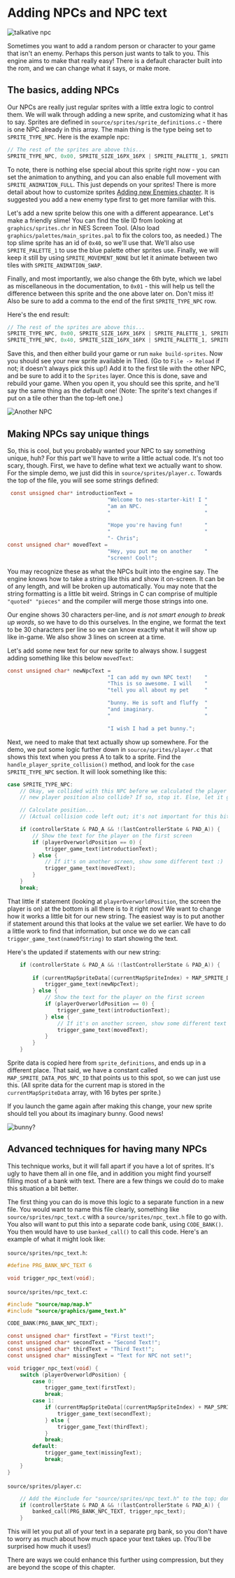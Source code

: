 # Adding NPCs and NPC text

![talkative npc](../images/npc_text.png)

Sometimes you want to add a random person or character to your game that isn't an enemy. Perhaps this person just
wants to talk to you. This engine aims to make that really easy! There is a default character built into the
rom, and we can change what it says, or make more. 

## The basics, adding NPCs 

Our NPCs are really just regular sprites with a little extra logic to control them. We will walk through adding a new
sprite, and customizing what it has to say. Sprites are defined in `source/sprites/sprite_definitions.c` - there is 
one NPC already in this array. The main thing is the type being set to `SPRITE_TYPE_NPC`. Here is the example npc:

```c
// The rest of the sprites are above this...
SPRITE_TYPE_NPC, 0x00, SPRITE_SIZE_16PX_16PX | SPRITE_PALETTE_1, SPRITE_ANIMATION_NONE, SPRITE_MOVEMENT_NONE, 0x00, 14, 0x00
```

To note, there is nothing else special about this sprite right now - you can set the animation to anything, and you
can also enable full movement with `SPRITE_ANIMATION_FULL`. This just depends on your sprites! There is more detail
about how to customize sprites [Adding new Enemies chapter](./adding_enemies.md). It is suggested you add a new 
enemy type first to get more familiar with this.

Let's add a new sprite below this one with a different appearance. Let's make a friendly slime! You can find the tile
ID from looking at `graphics/sprites.chr` in NES Screen Tool. (Also load `graphics/palettes/main_sprites.pal` to fix
the colors too, as needed.) The top slime sprite has an id of `0x40`, so we'll use
that. We'll also use `SPRITE_PALETTE_1` to use the blue palette other sprites use. Finally, we will keep it still by
using `SPRITE_MOVEMENT_NONE` but let it animate between two tiles with `SPRITE_ANIMATION_SWAP`. 

Finally, and most importantly, we also change the 6th byte, which we label as miscellaneous in the documentation, to
`0x01` - this will help us tell the difference between this sprite and the one above later on. Don't miss it! Also be
sure to add a comma to the end of the first `SPRITE_TYPE_NPC` row.

Here's the end result: 

```c
// The rest of the sprites are above this...
SPRITE_TYPE_NPC, 0x00, SPRITE_SIZE_16PX_16PX | SPRITE_PALETTE_1, SPRITE_ANIMATION_NONE, SPRITE_MOVEMENT_NONE, 0x00, 14, 0x00,
SPRITE_TYPE_NPC, 0x40, SPRITE_SIZE_16PX_16PX | SPRITE_PALETTE_1, SPRITE_ANIMATION_SWAP, SPRITE_MOVEMENT_NONE, 0x01, 14, 0x00
```

Save this, and then either build your game or run `make build-sprites`. Now you should see your new sprite available in
Tiled. (Go to `File -> Reload` if not; it doesn't always pick this up!) Add it to the first tile with the other NPC,
and be sure to add it to the `Sprites` layer. Once this is done, save and rebuild your game. When you open it, you
should see this sprite, and he'll say the same thing as the default one! (Note: The sprite's text changes if put on 
a tile other than the top-left one.)

![Another NPC](../images/2nd_npc_text.png)

## Making NPCs say unique things

So, this is cool, but you probably wanted your NPC to say something unique, huh? For this part we'll have to write
a little actual code. It's not too scary, though. First, we have to define what text we actually want to show. For
the simple demo, we just did this in `source/sprites/player.c`. Towards the top of the file, you will see some strings
defined: 

```c
 const unsigned char* introductionText = 
                                "Welcome to nes-starter-kit! I " 
                                "am an NPC.                    "
                                "                              "

                                "Hope you're having fun!       "
                                "                              "
                                "- Chris";
const unsigned char* movedText = 
                                "Hey, you put me on another    "
                                "screen! Cool!";
```
You may recognize these as what the NPCs built into the engine say. The engine knows how to take a string like this and
show it on-screen. It can be of any length, and will be broken up automatically. You may note that the string
formatting is a little bit weird. Strings in C can comprise of multiple `"quoted" "pieces"` and the compiler will
merge those strings into one. 

Our engine shows 30 characters per-line, and _is not smart enough to break up words_, so we have to do this ourselves.
In the engine, we format the text to be 30 characters per line so we can know exactly what it will show up like in-game.
We also show 3 lines on screen at a time.

Let's add some new text for our new sprite to always show. I suggest adding something like this below `movedText`:

```c
const unsigned char* newNpcText =
                                "I can add my own NPC text!    "
                                "This is so awesome. I will    "
                                "tell you all about my pet     "

                                "bunny. He is soft and fluffy  "
                                "and imaginary.                "
                                "                              "

                                "I wish I had a pet bunny.";
```

Next, we need to make that text actually show up somewhere. For the demo, we put some logic further down in 
`source/sprites/player.c` that shows this text when you press A to talk to a sprite. Find the 
`handle_player_sprite_collision()` method, and look for the `case SPRITE_TYPE_NPC` section. It will look something
like this: 

```c
case SPRITE_TYPE_NPC:
    // Okay, we collided with this NPC before we calculated the player's movement. After being moved, does the 
    // new player position also collide? If so, stop it. Else, let it go.

    // Calculate position...
    // (Actual collision code left out; it's not important for this bit)

    if (controllerState & PAD_A && !(lastControllerState & PAD_A)) {
        // Show the text for the player on the first screen
        if (playerOverworldPosition == 0) {
            trigger_game_text(introductionText);
        } else {
            // If it's on another screen, show some different text :)
            trigger_game_text(movedText);
        }
    }
    break;
```

That little if statement (looking at `playerOverworldPosition`, the screen the player is on) at the bottom is all 
there is to it right now! We want to change how it works a little bit for our new string. The easiest way is to
put another if statement around this that looks at the value we set earlier. We have to do a little work to find
that information, but once we do we can call `trigger_game_text(nameOfString)` to start showing the text.

Here's the updated if statements with our new string: 

```c
    if (controllerState & PAD_A && !(lastControllerState & PAD_A)) {
        
        if (currentMapSpriteData[(currentMapSpriteIndex) + MAP_SPRITE_DATA_POS_NPC_ID] == 1) {
            trigger_game_text(newNpcText);
        } else {
            // Show the text for the player on the first screen
            if (playerOverworldPosition == 0) {
                trigger_game_text(introductionText);
            } else {
                // If it's on another screen, show some different text :)
                trigger_game_text(movedText);
            }
        }
    }
```
Sprite data is copied here from `sprite_definitions`, and ends up in a different place. That said, we have a constant
called `MAP_SPRITE_DATA_POS_NPC_ID` that points us to this spot, so we can just use this. (All sprite data for the
current map is stored in the `currentMapSpriteData` array, with 16 bytes per sprite.) 

If you launch the game again after making this change, your new sprite should tell you about its imaginary bunny. Good
news!

![bunny?](../images/npc_bunny_text.png)

## Advanced techniques for having many NPCs

This technique works, but it will fall apart if you have a lot of sprites. It's ugly to have them all in one file, and
in addition you might find yourself filling most of a bank with text. There are a few things we could do to make this
situation a bit better.

The first thing you can do is move this logic to a separate function in a new file. You would want to name this file
clearly, something like `source/sprites/npc_text.c` with a `source/sprites/npc_text.h` file to go  with. You also will
want to put this into a separate code bank, using `CODE_BANK()`. You then would have to use `banked_call()` to call
this code. Here's an example of what it might look like: 

`source/sprites/npc_text.h`:
```c
#define PRG_BANK_NPC_TEXT 6

void trigger_npc_text(void);
```

`source/sprites/npc_text.c`: 
```c
#include "source/map/map.h"
#include "source/graphics/game_text.h"

CODE_BANK(PRG_BANK_NPC_TEXT);

const unsigned char* firstText = "First text!";
const unsigned char* secondText = "Second Text!";
const unsigned char* thirdText = "Third Text!";
const unsigned char* missingText = "Text for NPC not set!";

void trigger_npc_text(void) {
    switch (playerOverworldPosition) {
        case 0: 
            trigger_game_text(firstText);
            break;
        case 1:
            if (currentMapSpriteData[(currentMapSpriteIndex) + MAP_SPRITE_DATA_POS_NPC_ID] == 0) {
                trigger_game_text(secondText);
            } else {
                trigger_game_Text(thirdText);
            }
            break;
        default: 
            trigger_game_text(missingText);
            break;
    }
}
```

`source/sprites/player.c`:
```c
    // Add the #include for "source/sprites/npc_text.h" to the top; don't forget!
    if (controllerState & PAD_A && !(lastControllerState & PAD_A)) {
        banked_call(PRG_BANK_NPC_TEXT, trigger_npc_text);
    }
```
This will let you put all of your text in a separate prg bank, so you don't have to worry as much about how much
space your text takes up. (You'll be surprised how much it uses!)

There are ways we could enhance this further using compression, but they are beyond the scope of this chapter.